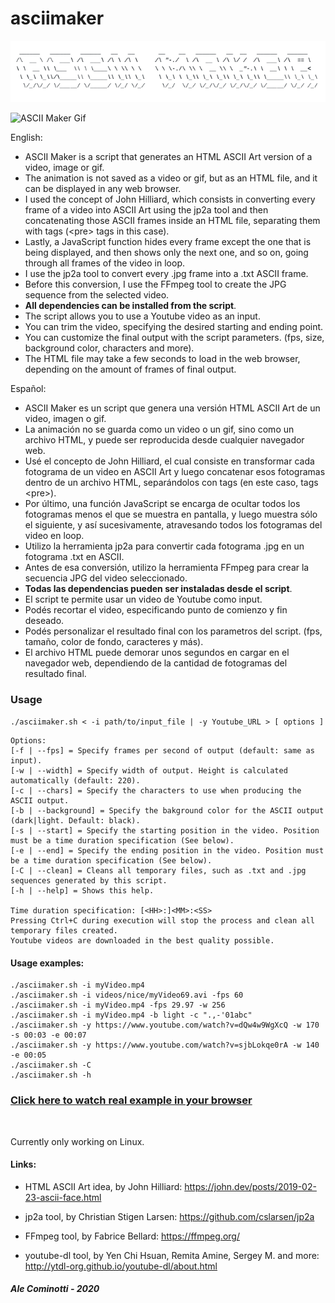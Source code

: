 # asciimaker

![ASCII Maker Banner](https://github.com/alecominotti/asciimaker/blob/master/resources/bannerasciimaker.png?raw=true)  

![ASCII Maker Gif](https://github.com/alecominotti/asciimaker/blob/master/resources/asciimakergif.gif?raw=true)  

English:
- ASCII Maker is a script that generates an HTML ASCII Art version of a video, image or gif.
- The animation is not saved as a video or gif, but as an HTML file, and it can be displayed in any web browser.
- I used the concept of John Hilliard, which consists in converting every frame of a video into ASCII Art using the jp2a tool and then concatenating those ASCII frames inside an HTML file, separating them with tags (\<pre\> tags in this case).
- Lastly, a JavaScript function hides every frame except the one that is being displayed, and then shows only the next one, and so on, going through all frames of the video in loop.
- I use the jp2a tool to convert every .jpg frame into a .txt ASCII frame.
- Before this conversion, I use the FFmpeg tool to create the JPG sequence from the selected video.
- **All dependencies can be installed from the script**.
- The script allows you to use a Youtube video as an input.
- You can trim the video, specifying the desired starting and ending point.
- You can customize the final output with the script parameters. (fps, size, background color, characters and more).
- The HTML file may take a few seconds to load in the web browser, depending on the amount of frames of final output.


Español:
- ASCII Maker es un script que genera una versión HTML ASCII Art de un video, imagen o gif. 
- La animación no se guarda como un video o un gif, sino como un archivo HTML, y puede ser reproducida desde cualquier navegador web.
- Usé el concepto de John Hilliard, el cual consiste en transformar cada fotograma de un video en ASCII Art y luego concatenar esos fotogramas dentro de un archivo HTML, separándolos con tags (en este caso, tags \<pre\>).
- Por último, una función JavaScript se encarga de ocultar todos los fotogramas menos el que se muestra en pantalla, y luego muestra sólo el siguiente, y así sucesivamente, atravesando todos los fotogramas del video en loop.
- Utilizo la herramienta jp2a para convertir cada fotograma .jpg en un fotograma .txt en ASCII.
- Antes de esa conversión, utilizo la herramienta FFmpeg para crear la secuencia JPG del video seleccionado.
- **Todas las dependencias pueden ser instaladas desde el script**.
- El script te permite usar un video de Youtube como input.
- Podés recortar el video, especificando punto de comienzo y fin deseado.
- Podés personalizar el resultado final con los parametros del script. (fps, tamaño, color de fondo, caracteres y más).
- El archivo HTML puede demorar unos segundos en cargar en el navegador web, dependiendo de la cantidad de fotogramas del resultado final.

### Usage

	
```./asciimaker.sh < -i path/to/input_file | -y Youtube_URL > [ options ]```

	Options:
	[-f | --fps] = Specify frames per second of output (default: same as input).
	[-w | --width] = Specify width of output. Height is calculated automatically (default: 220).
	[-c | --chars] = Specify the characters to use when producing the ASCII output.
	[-b | --background] = Specify the bakground color for the ASCII output (dark|light. Default: black).
	[-s | --start] = Specify the starting position in the video. Position must be a time duration specification (See below).
	[-e | --end] = Specify the ending position in the video. Position must be a time duration specification (See below).
	[-C | --clean] = Cleans all temporary files, such as .txt and .jpg sequences generated by this script.
	[-h | --help] = Shows this help.
	
	Time duration specification: [<HH>:]<MM>:<SS>
	Pressing Ctrl+C during execution will stop the process and clean all temporary files created.
	Youtube videos are downloaded in the best quality possible.
	
#### Usage examples:
	./asciimaker.sh -i myVideo.mp4
	./asciimaker.sh -i videos/nice/myVideo69.avi -fps 60
	./asciimaker.sh -i myVideo.mp4 -fps 29.97 -w 256
	./asciimaker.sh -i myVideo.mp4 -b light -c ".,-'01abc"
	./asciimaker.sh -y https://www.youtube.com/watch?v=dQw4w9WgXcQ -w 170 -s 00:03 -e 00:07
	./asciimaker.sh -y https://www.youtube.com/watch?v=sjbLokqe0rA -w 140 -e 00:05
	./asciimaker.sh -C
	./asciimaker.sh -h


### [Click here to watch real example in your browser](https://alecominotti.github.io/ "Ascii Maker example")

</br>

Currently only working on Linux.


#### Links:

- HTML ASCII Art idea, by John Hilliard: 
	https://john.dev/posts/2019-02-23-ascii-face.html

- jp2a tool, by Christian Stigen Larsen:
	https://github.com/cslarsen/jp2a

- FFmpeg tool, by Fabrice Bellard:
	https://ffmpeg.org/
	
- youtube-dl tool, by Yen Chi Hsuan, Remita Amine, Sergey M. and more: 
	http://ytdl-org.github.io/youtube-dl/about.html
  
##### Ale Cominotti - 2020
